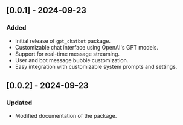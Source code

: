 ## [0.0.1] - 2024-09-23
### Added
- Initial release of `gpt_chatbot` package.
- Customizable chat interface using OpenAI's GPT models.
- Support for real-time message streaming.
- User and bot message bubble customization.
- Easy integration with customizable system prompts and settings.


## [0.0.2] - 2024-09-23
### Updated
- Modified documentation of the package.

